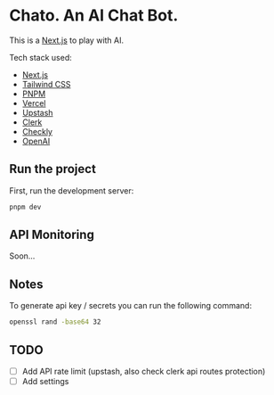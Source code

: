 # Chato. An AI Chat Bot.

This is a [Next.js](https://nextjs.org/) to play with AI.

Tech stack used:

- [Next.js](https://nextjs.org/)
- [Tailwind CSS](https://tailwindcss.com/)
- [PNPM](https://pnpm.io/)
- [Vercel](https://vercel.com/)
- [Upstash](https://upstash.com/)
- [Clerk](https://clerk.dev/)
- [Checkly](https://checklyhq.com/)
- [OpenAI](https://openai.com/)

## Run the project

First, run the development server:

```bash
pnpm dev
```

## API Monitoring

Soon...

## Notes

To generate api key / secrets you can run the following command:

```bash
openssl rand -base64 32
```

## TODO

- [ ] Add API rate limit (upstash, also check clerk api routes protection)
- [ ] Add settings
